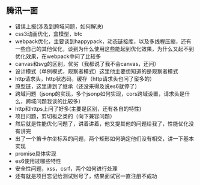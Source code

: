 ## 腾讯一面

- 错误上报(涉及到跨域问题，如何解决)
- css3动画优化，盒模型，bfc
- webpack优化，主要谈到happypack，动态链接库，以及多线程压缩，还有一些自己的其他优化，谈到为什么使用这些能起到优化效果，为什么又起不到优化效果，在webpack中问了比较多
- canvas和svg的区别，优劣（我都说了我不会canvas，还问）
- 设计模式（单例模式，观察者模式）这里他主要想知道的是观察者模式
- http请求头，http状态码，缓存（http请求头也问了蛮多的）
- 原型链，这里讲到了继承（还没来得及说es6就停了）
- 跨域问题（jsonp的实现，多个jsonp如何实现，cors跨域设置，请求头是什么，跨域问题我谈的比较多）
- http和https上问了好多(主要是区别，还有各自的特性)
- 项目问题，剪切板之类的（向下兼容问题）
- 然后就是性能优化问题了，讲着讲着，他又提其他的问题给我了，性能优化没有讲完
- 出了一个笛卡尔坐标系的问题，两个矩形如何确定他们没有相交，讲一下基本实现
- promise具体实现
- es6使用过哪些特性
- 安全性问题，xss，csrf，两个如何进行处理
- 还有就是项目忘记给测试账号了，结果面试官一直注册不成功
